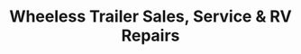 ---
title: "Wheeless Trailer Sales, Service & RV Repairs"
url: /springfield/wheeless-trailer-sales-service-and-rv-repairs/
shop: car repair
---